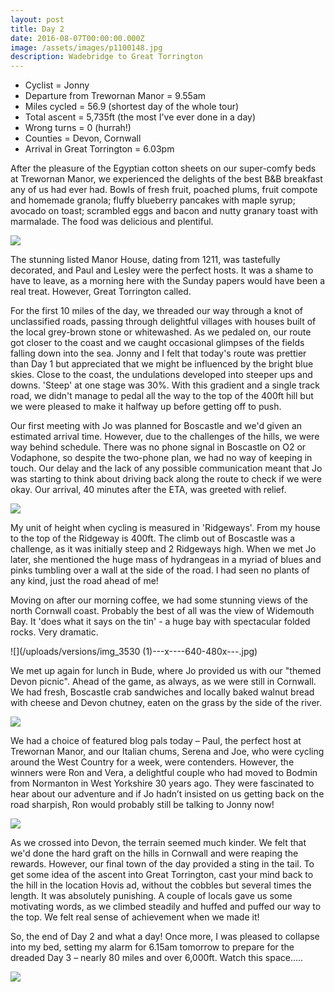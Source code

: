 ```yaml
---
layout: post
title: Day 2
date: 2016-08-07T00:00:00.000Z
image: /assets/images/p1100148.jpg
description: Wadebridge to Great Torrington
---
```



* Cyclist = Jonny
* Departure from Trewornan Manor = 9.55am
* Miles cycled = 56.9 (shortest day of the whole tour)
* Total ascent = 5,735ft (the most I've ever done in a day)
* Wrong turns = 0 (hurrah!)
* Counties = Devon, Cornwall
* Arrival in Great Torrington = 6.03pm


After the pleasure of the Egyptian cotton sheets on our super-comfy beds at Trewornan Manor, we experienced the delights of the best B&B breakfast any of us had ever had. Bowls of fresh fruit, poached plums, fruit compote and homemade granola; fluffy blueberry pancakes with maple syrup; avocado on toast; scrambled eggs and bacon and nutty granary toast with marmalade. The food was delicious and plentiful.

![](/uploads/versions/img_3518---x----595-446x---.jpg)

The stunning listed Manor House, dating from 1211, was tastefully decorated, and Paul and Lesley were the perfect hosts. It was a shame to have to leave, as a morning here with the Sunday papers would have been a real treat. However, Great Torrington called.

For the first 10 miles of the day, we threaded our way through a knot of unclassified roads, passing through delightful villages with houses built of the local grey-brown stone or whitewashed. As we pedaled on, our route got closer to the coast and we caught occasional glimpses of the fields falling down into the sea. Jonny and I felt that today's route was prettier than Day 1 but appreciated that we might be influenced by the bright blue skies. Close to the coast, the undulations developed into steeper ups and downs. 'Steep' at one stage was 30%. With this gradient and a single track road, we didn't manage to pedal all the way to the top of the 400ft hill but we were pleased to make it halfway up before getting off to push.

Our first meeting with Jo was planned for Boscastle and we'd given an estimated arrival time. However, due to the challenges of the hills, we were way behind schedule. There was no phone signal in Boscastle on O2 or Vodaphone, so despite the two-phone plan, we had no way of keeping in touch. Our delay and the lack of any possible communication meant that Jo was starting to think about driving back along the route to check if we were okay. Our arrival, 40 minutes after the ETA, was greeted with relief.

![](/uploads/versions/p1100155---x----960-1280x---.jpg)

My unit of height when cycling is measured in 'Ridgeways'. From my house to the top of the Ridgeway is 400ft. The climb out of Boscastle was a challenge, as it was initially steep and 2 Ridgeways high. When we met Jo later, she mentioned the huge mass of hydrangeas in a myriad of blues and pinks tumbling over a wall at the side of the road. I had seen no plants of any kind, just the road ahead of me!

Moving on after our morning coffee, we had some stunning views of the north Cornwall coast. Probably the best of all was the view of Widemouth Bay. It 'does what it says on the tin' - a huge bay with spectacular folded rocks. Very dramatic.

![](/uploads/versions/img_3530 &#40;1&#41;---x----640-480x---.jpg)

We met up again for lunch in Bude, where Jo provided us with our "themed Devon picnic". Ahead of the game, as always, as we were still in Cornwall. We had fresh, Boscastle crab sandwiches and locally baked walnut bread with cheese and Devon chutney, eaten on the grass by the side of the river.

![](/uploads/versions/img_3531---x----629-471x---.jpg)

We had a choice of featured blog pals today – Paul, the perfect host at Trewornan Manor, and our Italian chums, Serena and Joe, who were cycling around the West Country for a week, were contenders. However, the winners were Ron and Vera, a delightful couple who had moved to Bodmin from Normanton in West Yorkshire 30 years ago. They were fascinated to hear about our adventure and if Jo hadn’t insisted on us getting back on the road sharpish, Ron would probably still be talking to Jonny now!

![](/uploads/versions/p1100175---x----1280-960x---.jpg)

As we crossed into Devon, the terrain seemed much kinder. We felt that we'd done the hard graft on the hills in Cornwall and were reaping the rewards. However, our final town of the day provided a sting in the tail. To get some idea of the ascent into Great Torrington, cast your mind back to the hill in the location Hovis ad, without the cobbles but several times the length. It was absolutely punishing. A couple of locals gave us some motivating words, as we climbed steadily and huffed and puffed our way to the top. We felt real sense of achievement when we made it!

So, the end of Day 2 and what a day! Once more, I was pleased to collapse into my bed, setting my alarm for 6.15am tomorrow to prepare for the dreaded Day 3 – nearly 80 miles and over 6,000ft. Watch this space…..

![](/uploads/versions/p1100188---x----960-1280x---.jpg)